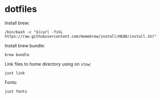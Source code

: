 # dotfiles

Install brew:

```terminal
/bin/bash -c "$(curl -fsSL https://raw.githubusercontent.com/Homebrew/install/HEAD/install.sh)"
```

Install brew bundle:

```terminal
brew bundle
```

Link files to home directory using on `stow`:

```terminal
just link
```

Fonts:

```terminal
just fonts
```
